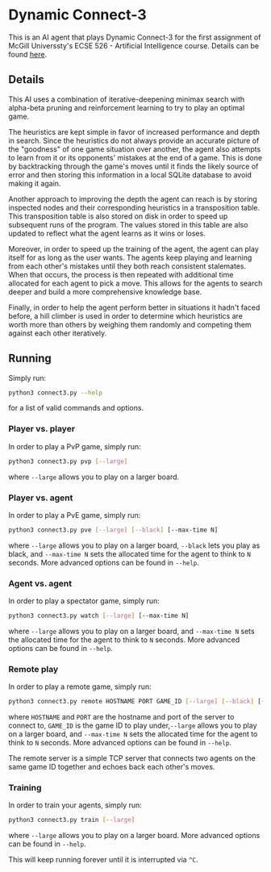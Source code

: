 # Dynamic Connect-3

This is an AI agent that plays Dynamic Connect-3 for the first assignment of
McGill Universsty's ECSE 526 - Artificial Intelligence course. Details can
be found [here](http://www.cim.mcgill.ca/~jer/courses/ai/assignments/as1.html).

## Details

This AI uses a combination of iterative-deepening minimax search with
alpha-beta pruning and reinforcement learning to try to play an optimal game.

The heuristics are kept simple in favor of increased performance and depth in
search. Since the heuristics do not always provide an accurate picture of the
"goodness" of one game situation over another, the agent also attempts to learn
from it or its opponents' mistakes at the end of a game. This is done by
backtracking through the game's moves until it finds the likely source of error
and then storing this information in a local SQLite database to avoid making it
again.

Another approach to improving the depth the agent can reach is by storing
inspected nodes and their corresponding heuristics in a transposition table.
This transposition table is also stored on disk in order to speed up subsequent
runs of the program. The values stored in this table are also updated to
reflect what the agent learns as it wins or loses.

Moreover, in order to speed up the training of the agent, the agent can play
itself for as long as the user wants. The agents keep playing and learning from
each other's mistakes until they both reach consistent stalemates. When that
occurs, the process is then repeated with additional time allocated for each
agent to pick a move. This allows for the agents to search deeper and build a
more comprehensive knowledge base.

Finally, in order to help the agent perform better in situations it hadn't
faced before, a hill climber is used in order to determine which heuristics are
worth more than others by weighing them randomly and competing them against
each other iteratively.

## Running

Simply run:

```bash
python3 connect3.py --help
```

for a list of valid commands and options.

### Player vs. player

In order to play a PvP game, simply run:

```bash
python3 connect3.py pvp [--large]
```

where `--large` allows you to play on a larger board.

### Player vs. agent

In order to play a PvE game, simply run:

```bash
python3 connect3.py pve [--large] [--black] [--max-time N]
```

where `--large` allows you to play on a larger board, `--black` lets you play
as black, and `--max-time N` sets the allocated time for the agent to think to
`N` seconds.
More advanced options can be found in `--help`.

### Agent vs. agent

In order to play a spectator game, simply run:

```bash
python3 connect3.py watch [--large] [--max-time N]
```

where `--large` allows you to play on a larger board, and `--max-time N` sets
the allocated time for the agent to think to `N` seconds.
More advanced options can be found in `--help`.

### Remote play

In order to play a remote game, simply run:

```bash
python3 connect3.py remote HOSTNAME PORT GAME_ID [--large] [--black] [--max-time N]
```

where `HOSTNAME` and `PORT` are the hostname and port of the server to connect
to, `GAME_ID` is the game ID to play under,`--large` allows you to play on a
larger board, and `--max-time N` sets the allocated time for the agent to think
to `N` seconds.
More advanced options can be found in `--help`.

The remote server is a simple TCP server that connects two agents on the same
game ID together and echoes back each other's moves.

### Training

In order to train your agents, simply run:

```bash
python3 connect3.py train [--large]
```

where `--large` allows you to play on a larger board.
More advanced options can be found in `--help`.

This will keep running forever until it is interrupted via `^C`.
